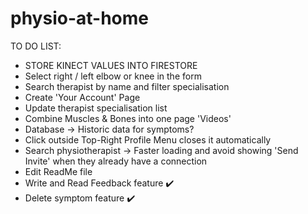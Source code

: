 # physio-at-home

TO DO LIST:

- STORE KINECT VALUES INTO FIRESTORE
- Select right / left elbow or knee in the form
- Search therapist by name and filter specialisation
- Create 'Your Account' Page
- Update therapist specialisation list
- Combine Muscles & Bones into one page 'Videos'
- Database -> Historic data for symptoms?
- Click outside Top-Right Profile Menu closes it automatically
- Search physiotherapist -> Faster loading and avoid showing 'Send Invite' when they already have a connection
- Edit ReadMe file
- Write and Read Feedback feature ✔️
- Delete symptom feature ✔️